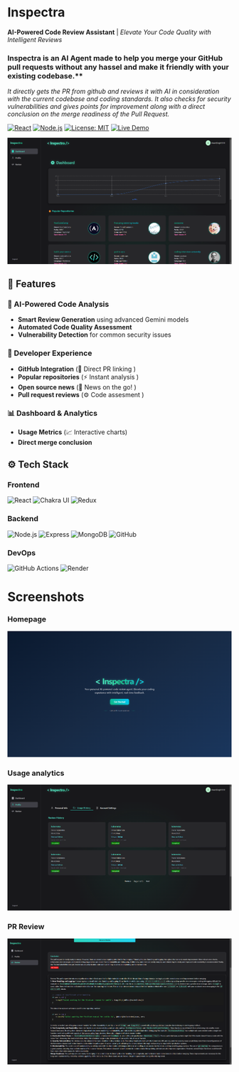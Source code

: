 # Inspectra 

**AI-Powered Code Review Assistant** | *Elevate Your Code Quality with Intelligent Reviews*

### Inspectra is an AI Agent made to help you merge your GitHub pull requests without any hassel and make it friendly with your existing codebase.**
*It directly gets the PR from github and reviews it with AI in consideration with the current codebase and coding standards. It also checks for security vulnerabilities and gives points for improvement along with a direct conclusion on the merge readiness of the Pull Request.*

[![React](https://img.shields.io/badge/React-18.2.0-%2361DAFB?logo=react)](https://react.dev/)
[![Node.js](https://img.shields.io/badge/Node.js-18.17.0-%23339933?logo=nodedotjs)](https://nodejs.org/)
[![License: MIT](https://img.shields.io/badge/License-MIT-yellow.svg)](https://opensource.org/licenses/MIT)
[![Live Demo](https://img.shields.io/badge/Demo-Live-green?logo=vercel)](https://inspectra-puce.vercel.app)

![Inspectra Dashboard Preview](/images/image-2.png)

## 🚀 Features

### 🤖 AI-Powered Code Analysis
- **Smart Review Generation** using advanced Gemini models
- **Automated Code Quality Assessment**
- **Vulnerability Detection** for common security issues

### 🔧 Developer Experience
- **GitHub Integration** (🔗 Direct PR linking )
- **Popular repositories** (⚡ Instant analysis )
- **Open source news** (📅 News on the go! )
- **Pull request reviews** (⚙️ Code assesment )

### 📊 Dashboard & Analytics
- **Usage Metrics** (📈 Interactive charts)
- **Direct merge conclusion**

## ⚙️ Tech Stack

### Frontend
![React](https://img.shields.io/badge/-React-61DAFB?logo=react&logoColor=white)
![Chakra UI](https://img.shields.io/badge/-Chakra%20UI-319795?logo=chakraui&logoColor=white)
![Redux](https://img.shields.io/badge/-Redux-764ABC?logo=redux&logoColor=white)

### Backend
![Node.js](https://img.shields.io/badge/-Node.js-339933?logo=nodedotjs&logoColor=white)
![Express](https://img.shields.io/badge/-Express-000000?logo=express&logoColor=white)
![MongoDB](https://img.shields.io/badge/-MongoDB-47A248?logo=mongodb&logoColor=white)
![GitHub](https://img.shields.io/badge/-GitHub-000000?logo=github&logoColor=white)

### DevOps
![GitHub Actions](https://img.shields.io/badge/-GitHub%20Actions-2088FF?logo=githubactions&logoColor=white)
![Render](https://img.shields.io/badge/-Render-46E3B7?logo=render&logoColor=white)

# Screenshots
### Homepage
![Homepage](/images/image-1.png)

### Usage analytics
![](/images/image-3.png)

### PR Review
![](/images/image-5.png)